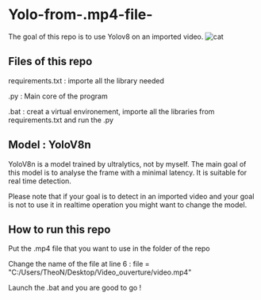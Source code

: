 # Yolo-from-.mp4-file-
The goal of this repo is to use Yolov8 on an imported video.
![cat](https://github.com/user-attachments/assets/7a0bc4d8-738b-4ddf-89c8-58d248a19fc7)


## Files of this repo 
requirements.txt : importe all the library needed 

.py : Main core of the program

.bat : creat a virtual environement, importe all the libraries from requirements.txt and run the .py

## Model : YoloV8n
YoloV8n is a model trained by ultralytics, not by myself. The main goal of this model is to analyse the frame with a minimal latency. It is suitable for real time detection. 

Please note that if your goal is to detect in an imported video and your goal is not to use it in realtime operation you might want to change the model.

## How to run this repo 
Put the .mp4 file that you want to use in the folder of the repo 

Change the name of the file at line 6 : file = "C:/Users/TheoN/Desktop/Video_ouverture/video.mp4"

Launch the .bat and you are good to go !
